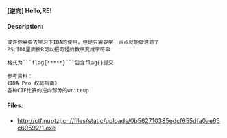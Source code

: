 #### [逆向] Hello,RE!  

#### Description:   

```
或许你需要去学习下IDA的使用，但是只需要学一点点就能做这题了
PS:IDA里面按R可以把奇怪的数字变成字符串

格式为```flag{*****}```包含flag{}提交

参考资料：
《IDA Pro 权威指南》
各种CTF比赛的逆向部分的writeup
```

#### Files:   

* http://ctf.nuptzj.cn//files/static/uploads/0b562710385edcf655dfa0ae65c69592/1.exe  
